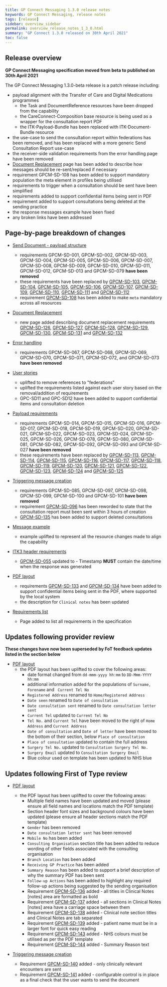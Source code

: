 ```yaml
---
title: GP Connect Messaging 1.3.0 release notes
keywords: GP Connect Messaging, release notes
tags: [release]
sidebar: overview_sidebar
permalink: overview_release_notes_1_3_0.html
summary: "GP Connect 1.3.0 released on 30th April 2021"
toc: false
---
```


## Release overview ##

**GP Connect Messaging specification moved from beta to published on 30th April 2021**

The GP Connect Messaging 1.3.0-beta release is a patch release including:
- payload alignment with the Transfer of Care and Digital Medications programmes
  - the Task and DocumentReference resources have been dropped from the capability
  - the CareConnect-Composition base resource is being used as a wrapper for the consultation report PDF
  - the ITK-Payload-Bundle has been replaced with ITK-Document-Bundle resource
- the use-case to send the consultation report within federations has been removed, and has been replaced with a more generic Send Consultation Report use-case
- the receiver-side validation requirements from the error handling page have been removed
- [Document Replacement](senddocument_fedcon_resend.html) page has been added to describe how messages should be re-sent/replaced if necessary
- requirement GPCM-SD-108 has been added to support mandatory population the meta element in profiles being utilised
- requirements to trigger when a consultation should be sent have been simplified
- requirements added to support confidential items being sent in PDF
- requirement added to support consultations being deleted at the sending practice 
- the response messages example have been fixed
- any broken links have been addressed


## Page-by-page breakdown of changes ##

- [Send Document - payload structure](senddocument_payload.html)
  - requirements GPCM-SD-001, GPCM-SD-002, GPCM-SD-003, GPCM-SD-004, GPCM-SD-005, GPCM-SD-006, GPCM-SD-007, GPCM-SD-008, GPCM-SD-009, GPCM-SD-010, GPCM-SD-011, GPCM-SD-012, GPCM-SD-013 and GPCM-SD-079 **have been removed**
  - these requirements have been replaced by [GPCM-SD-103](senddocument_payload.html#GPCM-SD-103), [GPCM-SD-104](senddocument_payload.html#GPCM-SD-104), [GPCM-SD-105](senddocument_payload.html#GPCM-SD-105), [GPCM-SD-106](senddocument_payload.html#GPCM-SD-106), [GPCM-SD-107](senddocument_payload.html#GPCM-SD-107), [GPCM-SD-109](senddocument_payload.html#GPCM-SD-109), [GPCM-SD-110](senddocument_payload.html#GPCM-SD-110), [GPCM-SD-111](senddocument_payload.html#GPCM-SD-111) and [GPCM-SD-112](senddocument_payload.html#GPCM-SD-112)   
  - requirement [GPCM-SD-108](senddocument_payload.html#GPCM-SD-108) has been added to make `meta` mandatory across all resources

- [Document Replacement](senddocument_fedcon_resend.html) 
  - new page added describing document replacement requirements [GPCM-SD-126](senddocument_fedcon_resend.html#GPCM-SD-126), [GPCM-SD-127](senddocument_fedcon_resend.html#GPCM-SD-127), [GPCM-SD-128](senddocument_fedcon_resend.html#GPCM-SD-128), [GPCM-SD-129](senddocument_fedcon_resend.html#GPCM-SD-129), [GPCM-SD-130](senddocument_fedcon_resend.html#GPCM-SD-130), [GPCM-SD-131](senddocument_fedcon_resend.html#GPCM-SD-131) and [GPCM-SD-132](senddocument_fedcon_resend.html#GPCM-SD-132)

- [Error handling](senddocument_fedcon_errors.html)
  - requirements GPCM-SD-067, GPCM-SD-068, GPCM-SD-069, GPCM-SD-070, GPCM-SD-071, GPCM-SD-072, and GPCM-SD-073 **have been removed**

- [User stories](senddocument_userstories.html)
  - uplifted to remove references to "federations"
  - uplifted the requirements listed against each user story based on the removal/addition of requirements
  - GPC-SD11 and GPC-SD12 have been added to support confidential items and consultation deletion
  
- [Payload requirements](senddocument_fedcon_payload.html)
  - requirements GPCM-SD-014, GPCM-SD-015, GPCM-SD-016, GPCM-SD-017, GPCM-SD-018, GPCM-SD-019, GPCM-SD-020, GPCM-SD-021, GPCM-SD-022, GPCM-SD-023, GPCM-SD-024, GPCM-SD-025, GPCM-SD-026, GPCM-SD-078, GPCM-SD-080, GPCM-SD-081, GPCM-SD-082, GPCM-SD-092, GPCM-SD-093 and GPCM-SD-027 **have been removed**
  - these requirements have been replaced by [GPCM-SD-113](senddocument_fedcon_payload.html#GPCM-SD-113), [GPCM-SD-114](senddocument_fedcon_payload.html#GPCM-SD-114), [GPCM-SD-115](senddocument_fedcon_payload.html#GPCM-SD-115), [GPCM-SD-116](senddocument_fedcon_payload.html#GPCM-SD-116), [GPCM-SD-117](senddocument_fedcon_payload.html#GPCM-SD-117), [GPCM-SD-118](senddocument_fedcon_payload.html#GPCM-SD-118), [GPCM-SD-119](senddocument_fedcon_payload.html#GPCM-SD-119), [GPCM-SD-120](senddocument_fedcon_payload.html#GPCM-SD-120), [GPCM-SD-121](senddocument_fedcon_payload.html#GPCM-SD-121), [GPCM-SD-122](senddocument_fedcon_payload.html#GPCM-SD-122), [GPCM-SD-123](senddocument_fedcon_payload.html#GPCM-SD-123), [GPCM-SD-124](senddocument_fedcon_payload.html#GPCM-SD-124) and [GPCM-SD-125](senddocument_fedcon_payload.html#GPCM-SD-125) 
  
- [Triggering message creation](senddocument_fedcon_trigger.html)
  - requirements GPCM-SD-085, GPCM-SD-097, GPCM-SD-098, GPCM-SD-099, GPCM-SD-100 and GPCM-SD-101 **have been removed**
  - requirement [GPCM-SD-096](senddocument_fedcon_trigger.html#GPCM-SD-096) has been reworded to state that the consultation report must been sent within 3 hours of creation
  - [GPCM-SD-135](senddocument_fedcon_trigger.html#GPCM-SD-135) has been added to support deleted consultations
  
- [Message example](senddocument_fedcon_example.html)
  - example uplifted to represent all the resource changes made to align the capability

- [ITK3 header requirements](senddocument_fedcon_itk3.html)
  - [GPCM-SD-055](senddocument_fedcon_itk3.html#GPCM-SD-055) updated to - Timestamp **MUST** contain the date/time when the response was generated

- [PDF layout](senddocument_fedcon_busreq_pdf.html)
  - requirements [GPCM-SD-133](senddocument_fedcon_busreq_pdf.html#GPCM-SD-133) and [GPCM-SD-134](senddocument_fedcon_busreq_pdf.html#GPCM-SD-134) have been added to support confidential items being sent in the PDF, where supported by the local system
  - the description for `Clinical notes` has been updated

- [Requirements list](senddocument_fedcon_reqs.html)
  - Page added to list all requirements in the specification
  
## Updates following provider review ##

**These changes have now been superseded by FoT feedback updates listed in the section below**

- [PDF layout](senddocument_fedcon_busreq_pdf.html)
  - the PDF layout has been uplifted to cover the following areas:
    - date format changed from `dd-mmm-yyyy hh:mm` to `DD-Mmm-YYYY hh:mm`
	- additional information added for the populations of `Surname, Forename` and ` Current Tel No`
    - `Registered Address` renamed to `Home/Registered Address`
	- `Date seen` renamed to `Date of consultation`
	- `Date consultation sent` renamed to `Date consultation letter sent`
	- `Current Tel` updated to `Current Tel No`
	- `Tel No.` and `Current Tel` have been moved to the right of `Home Address` and `Current Address`
	- `Date of consultation` and `Date of letter` have been moved to the bottom of their section, below `Place of consultation`
	- `Place of consultation` updated to contain the full address
	- `Surgery Tel No.` updated to `Consultation Surgery Tel No.`
	- `Surgery Email` updated to `Consultation Surgery Email`
	- Blue colour used on template has been updated to NHS blue

## Updates following First of Type review ##

- [PDF layout](senddocument_fedcon_busreq_pdf.html)
  - the PDF layout has been uplifted to cover the following areas:
    - Multiple field names have been updated and moved (please ensure all field names and locations match the PDF template)
	- Section header font sizes and background colours have been updated (please ensure all header sections match the PDF template)
	- `Gender` has been removed
	- `Date consultation letter sent` has been removed
	- `Mobile No` has been added
	- `Consulting Organisation` section title has been added to reduce wording of other fields associated with the consulting organisation
	- `Branch Location` has been added
	- `Receiving GP Practice` has been added
	- `Summary Reason` has been added to support a brief description of why the summary PDF has been sent
	- `Follow-up Actions` has been added to highlight any required follow-up actions being suggested by the sending organisation
	- Requirement [GPCM-SD-136](senddocument_fedcon_busreq_pdf.html#GPCM-SD-136) added - all titles in Clinical Notes [notes] area are formatted as bold
	- Requirement [GPCM-SD-137](senddocument_fedcon_busreq_pdf.html#GPCM-SD-137) added - all sections in Clinical Notes [notes] area have a carriage space between them
	- Requirement [GPCM-SD-138](senddocument_fedcon_busreq_pdf.html#GPCM-SD-138) added - Clinical note section titles and Clinical Notes are tab separated
	- Requirement [GPCM-SD-139](senddocument_fedcon_busreq_pdf.html#GPCM-SD-139) added - patient name must be in a larger font for quick easy reading
	- Requirement [GPCM-SD-143](senddocument_fedcon_busreq_pdf.html#GPCM-SD-143) added - NHS colours must be utilised as per the PDF template
	- Requirement [GPCM-SD-144](senddocument_fedcon_busreq_pdf.html#GPCM-SD-144) added - Summary Reason text

- [Triggering message creation](senddocument_fedcon_trigger.html) 
  - Requirement [GPCM-SD-140](senddocument_fedcon_trigger.html#GPCM-SD-140) added - only clinically relevant encounters are sent
  - Requirement [GPCM-SD-141](senddocument_fedcon_trigger.html#GPCM-SD-141) added - configurable control is in place as a final check that the user wants to send the document 

